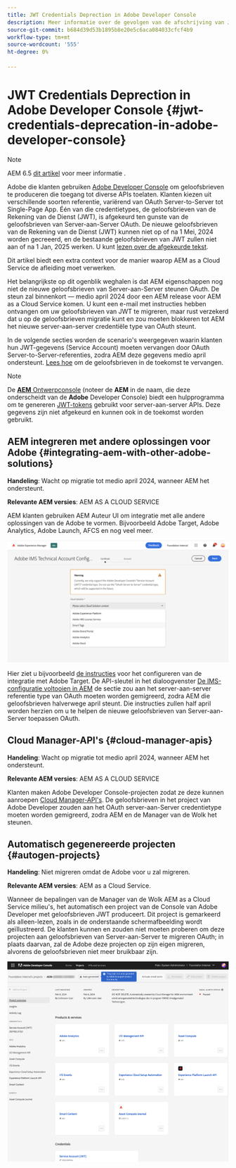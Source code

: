 ```yaml
---
title: JWT Credentials Deprection in Adobe Developer Console
description: Meer informatie over de gevolgen van de afschrijving van JWT-gebruikersgegevens in Adobe Developer Console voor AEM
source-git-commit: b684d39d53b1895b8e20e5c6aca084033cfcf4b9
workflow-type: tm+mt
source-wordcount: '555'
ht-degree: 0%

---
```



# JWT Credentials Deprection in Adobe Developer Console {#jwt-credentials-deprecation-in-adobe-developer-console}

>[!NOTE]
>
>AEM 6.5 [dit artikel](https://experienceleague.adobe.com/docs/experience-manager-65/content/security/jwt-credentials-deprecation-in-adobe-developer-console.html) voor meer informatie .

Adobe die klanten gebruiken [Adobe Developer Console](https://developer.adobe.com/console) om geloofsbrieven te produceren die toegang tot diverse APIs toelaten. Klanten kiezen uit verschillende soorten referentie, variërend van OAuth Server-to-Server tot Single-Page App. Één van die credentietypes, de geloofsbrieven van de Rekening van de Dienst (JWT), is afgekeurd ten gunste van de geloofsbrieven van Server-aan-Server OAuth. De nieuwe geloofsbrieven van de Rekening van de Dienst (JWT) kunnen niet op of na 1 Mei, 2024 worden gecreeerd, en de bestaande geloofsbrieven van JWT zullen niet aan of na 1 Jan, 2025 werken. U kunt [lezen over de afgekeurde tekst](https://developer.adobe.com/developer-console/docs/guides/authentication/ServerToServerAuthentication/migration/).

Dit artikel biedt een extra context voor de manier waarop AEM as a Cloud Service de afleiding moet verwerken.

Het belangrijkste op dit ogenblik weghalen is dat AEM eigenschappen nog niet de nieuwe geloofsbrieven van Server-aan-Server steunen OAuth. De steun zal binnenkort — medio april 2024 door een AEM release voor AEM as a Cloud Service komen. U kunt een e-mail met instructies hebben ontvangen om uw geloofsbrieven van JWT te migreren, maar rust verzekerd dat u op de geloofsbrieven migratie kunt en zou moeten blokkeren tot AEM het nieuwe server-aan-server credentiële type van OAuth steunt.

In de volgende secties worden de scenario&#39;s weergegeven waarin klanten hun JWT-gegevens (Service Account) moeten vervangen door OAuth Server-to-Server-referenties, zodra AEM deze gegevens medio april ondersteunt. [Lees hoe](https://developer.adobe.com/developer-console/docs/guides/authentication/ServerToServerAuthentication/migration/#migration-overview) om de geloofsbrieven in de toekomst te vervangen.

>[!NOTE]
>
>De [**AEM** Ontwerpconsole](/help/implementing/developing/introduction/development-guidelines.md#crxde-lite-and-developer-console) (noteer de **AEM** in de naam, die deze onderscheidt van de **Adobe** Developer Console) biedt een hulpprogramma om te genereren [JWT-tokens](/help/implementing/developing/introduction/generating-access-tokens-for-server-side-apis.md) gebruikt voor server-aan-server APIs. Deze gegevens zijn niet afgekeurd en kunnen ook in de toekomst worden gebruikt.


## AEM integreren met andere oplossingen voor Adobe {#integrating-aem-with-other-adobe-solutions}

**Handeling**: Wacht op migratie tot medio april 2024, wanneer AEM het ondersteunt.

**Relevante AEM versies**: AEM AS A CLOUD SERVICE

AEM klanten gebruiken AEM Auteur UI om integratie met alle andere oplossingen van de Adobe te vormen. Bijvoorbeeld Adobe Target, Adobe Analytics, Adobe Launch, AFCS en nog veel meer.

![AEM integreren met andere oplossingen](/help/security/assets/jwt-deprecation.png)

Hier ziet u bijvoorbeeld [de instructies](https://docs.mktossl.com/docs/experience-manager-cloud-service/content/sites/integrations/integration-adobe-target-ims.html?lang=en) voor het configureren van de integratie met Adobe Target. De API-sleutel in het dialoogvenster [De IMS-configuratie voltooien in AEM](https://docs.mktossl.com/docs/experience-manager-cloud-service/content/sites/integrations/integration-adobe-target-ims.html#completing-the-ims-configuration-in-aem) de sectie zou aan het server-aan-server referentie type van OAuth moeten worden gemigreerd, zodra AEM die geloofsbrieven halverwege april steunt. Die instructies zullen half april worden herzien om u te helpen de nieuwe geloofsbrieven van Server-aan-Server toepassen OAuth.

## Cloud Manager-API&#39;s {#cloud-manager-apis}

**Handeling**: Wacht op migratie tot medio april 2024, wanneer AEM het ondersteunt.

**Relevante AEM versies**: AEM AS A CLOUD SERVICE

Klanten maken Adobe Developer Console-projecten zodat ze deze kunnen aanroepen [Cloud Manager-API&#39;s](https://developer.adobe.com/experience-cloud/cloud-manager/guides/getting-started/create-api-integration/). De geloofsbrieven in het project van Adobe Developer zouden aan het OAuth server-aan-Server credentietype moeten worden gemigreerd, zodra AEM en de Manager van de Wolk het steunen.

## Automatisch gegenereerde projecten {#autogen-projects}

**Handeling**: Niet migreren omdat de Adobe voor u zal migreren.

**Relevante AEM versies**: AEM as a Cloud Service.

Wanneer de bepalingen van de Manager van de Wolk AEM as a Cloud Service milieu&#39;s, het automatisch een project van de Console van Adobe Developer met geloofsbrieven JWT produceert. Dit project is gemarkeerd als alleen-lezen, zoals in de onderstaande schermafbeelding wordt geïllustreerd. De klanten kunnen en zouden niet moeten proberen om deze projecten aan geloofsbrieven van Server-aan-Server te migreren OAuth; in plaats daarvan, zal de Adobe deze projecten op zijn eigen migreren, alvorens de geloofsbrieven niet meer bruikbaar zijn.

![Automatisch gegenereerde projecten](/help/security/assets/jwt-deprecation-autogen-projects.png)

